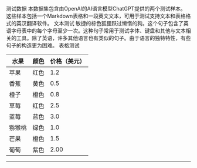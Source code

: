 测试数据
本数据集包含由OpenAI的AI语言模型ChatGPT提供的两个测试样本。
这些样本包括一个Markdown表格和一段英文文本，可用于测试支持文本和表格格式的英汉翻译软件。
文本测试
敏捷的棕色狐狸跃过懒惰的狗。这个句子包含了英语字母表中的每个字母至少一次。这种句子常用于测试字体、键盘和其他与文本相关的工具。除了英语，许多其他语言也有类似的句子。由于语言的独特特性，有些句子的构造更为困难。
表格测试

| 水果 | 颜色 | 价格（美元） |
| --- | --- | --- |
| 苹果 | 红色 | 1.2 |
| 香蕉 | 黄色 | 0.5 |
| 橙子 | 橙色 | 0.8 |
| 草莓 | 红色 | 2.5 |
| 蓝莓 | 蓝色 | 3.0 |
| 猕猴桃 | 绿色 | 1.0 |
| 芒果 | 橙色 | 1.5 |
| 葡萄 | 紫色 | 2.00 |

---

